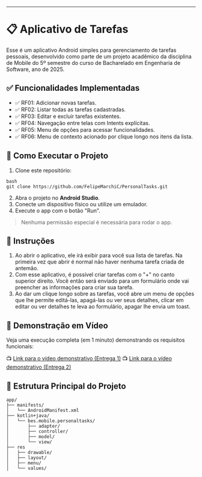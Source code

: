 ---

# 📋 Aplicativo de Tarefas

Esse é um aplicativo Android simples para gerenciamento de tarefas pessoais, desenvolvido como parte de um projeto acadêmico da disciplina de Mobile do 5º semestre do curso de Bacharelado em Engenharia de Software, ano de 2025.

## ✅ Funcionalidades Implementadas

- ✅ RF01: Adicionar novas tarefas.
- ✅ RF02: Listar todas as tarefas cadastradas.
- ✅ RF03: Editar e excluir tarefas existentes.
- ✅ RF04: Navegação entre telas com Intents explícitas.
- ✅ RF05: Menu de opções para acessar funcionalidades.
- ✅ RF06: Menu de contexto acionado por clique longo nos itens da lista.

## 🚀 Como Executar o Projeto

1. Clone este repositório:
```
bash
git clone https://github.com/FelipeMarchiC/PersonalTasks.git
```

2. Abra o projeto no **Android Studio**.
3. Conecte um dispositivo físico ou utilize um emulador.
4. Execute o app com o botão "Run".

> Nenhuma permissão especial é necessária para rodar o app.

## 🦗 Instruções
1. Ao abrir o aplicativo, ele irá exibir para você sua lista de tarefas. Na primeira vez que abrir é normal não haver nenhuma tarefa criada de antemão.
2. Com esse aplicativo, é possível criar tarefas com o "+" no canto superior direito. Você então será enviado para um formulário onde vai preencher as informações para criar sua tarefa.
3. Ao dar um clique longo sobre as tarefas, você abre um menu de opções que lhe permite editá-las, apagá-las ou ver seus detalhes, clicar em editar ou ver detalhes te leva ao formulário, apagar lhe envia um toast.

## 🎥 Demonstração em Vídeo

Veja uma execução completa (em 1 minuto) demonstrando os requisitos funcionais:

📺 [Link para o vídeo demonstrativo (Entrega 1)](https://youtu.be/tliw9RQ4bWY)
📺 [Link para o vídeo demonstrativo (Entrega 2)](https://youtu.be/Dl2b1LnJzls)

## 📁 Estrutura Principal do Projeto
```
app/
├── manifests/
│   └── AndroidManifest.xml
├── kotlin+java/
│   └── bes.mobile.personaltasks/
│       ├── adapter/
│       ├── controller/
│       ├── model/
│       └── view/
├── res
│   ├── drawable/
│   ├── layout/
│   ├── menu/
│   └── values/
```
